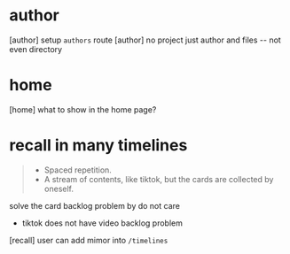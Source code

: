 # author

[author] setup `authors` route
[author] no project just author and files -- not even directory

# home

[home] what to show in the home page?

# recall in many timelines

> - Spaced repetition.
> - A stream of contents, like tiktok, but the cards are collected by oneself.

solve the card backlog problem by do not care

- tiktok does not have video backlog problem

[recall] user can add mimor into `/timelines`
